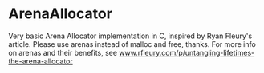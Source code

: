 # ArenaAllocator
Very basic Arena Allocator implementation in C, inspired by Ryan Fleury's article. Please use arenas instead of malloc and free, thanks.
For more info on arenas and their benefits, see www.rfleury.com/p/untangling-lifetimes-the-arena-allocator
